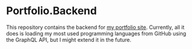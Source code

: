 # Portfolio.Backend
This repository contains the backend for [my portfolio site](https://jonathanbout.com). Currently, all it does is loading my most used programming languages from GitHub using the GraphQL API, but I might extend it in the future.

